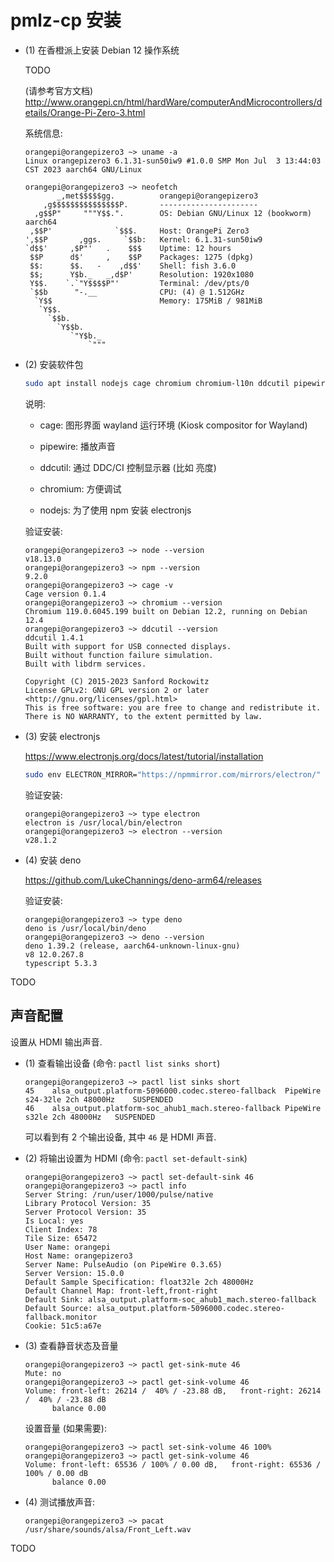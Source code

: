 # pmlz-cp 安装

- (1) 在香橙派上安装 Debian 12 操作系统

  TODO

  (请参考官方文档)
  <http://www.orangepi.cn/html/hardWare/computerAndMicrocontrollers/details/Orange-Pi-Zero-3.html>

  系统信息:

  ```
  orangepi@orangepizero3 ~> uname -a
  Linux orangepizero3 6.1.31-sun50iw9 #1.0.0 SMP Mon Jul  3 13:44:03 CST 2023 aarch64 GNU/Linux
  ```

  ```
  orangepi@orangepizero3 ~> neofetch
         _,met$$$$$gg.          orangepi@orangepizero3 
      ,g$$$$$$$$$$$$$$$P.       ---------------------- 
    ,g$$P"     """Y$$.".        OS: Debian GNU/Linux 12 (bookworm) aarch64 
   ,$$P'              `$$$.     Host: OrangePi Zero3 
  ',$$P       ,ggs.     `$$b:   Kernel: 6.1.31-sun50iw9 
  `d$$'     ,$P"'   .    $$$    Uptime: 12 hours 
   $$P      d$'     ,    $$P    Packages: 1275 (dpkg) 
   $$:      $$.   -    ,d$$'    Shell: fish 3.6.0 
   $$;      Y$b._   _,d$P'      Resolution: 1920x1080 
   Y$$.    `.`"Y$$$$P"'         Terminal: /dev/pts/0 
   `$$b      "-.__              CPU: (4) @ 1.512GHz 
    `Y$$                        Memory: 175MiB / 981MiB 
     `Y$$.
       `$$b.                                            
         `Y$$b.                                         
            `"Y$b._
                `"""
  ```

- (2) 安装软件包

  ```sh
  sudo apt install nodejs cage chromium chromium-l10n ddcutil pipewire pipewire-bin pipewire-pulse pipewire-audio wireplumber xwayland
  ```

  说明:

  - cage: 图形界面 wayland 运行环境 (Kiosk compositor for Wayland)

  - pipewire: 播放声音

  - ddcutil: 通过 DDC/CI 控制显示器 (比如 亮度)

  - chromium: 方便调试

  - nodejs: 为了使用 npm 安装 electronjs

  验证安装:

  ```
  orangepi@orangepizero3 ~> node --version
  v18.13.0
  orangepi@orangepizero3 ~> npm --version
  9.2.0
  orangepi@orangepizero3 ~> cage -v
  Cage version 0.1.4
  orangepi@orangepizero3 ~> chromium --version
  Chromium 119.0.6045.199 built on Debian 12.2, running on Debian 12.4
  orangepi@orangepizero3 ~> ddcutil --version
  ddcutil 1.4.1
  Built with support for USB connected displays.
  Built without function failure simulation.
  Built with libdrm services.

  Copyright (C) 2015-2023 Sanford Rockowitz
  License GPLv2: GNU GPL version 2 or later <http://gnu.org/licenses/gpl.html>
  This is free software: you are free to change and redistribute it.
  There is NO WARRANTY, to the extent permitted by law.
  ```

- (3) 安装 electronjs

  <https://www.electronjs.org/docs/latest/tutorial/installation>

  ```sh
  sudo env ELECTRON_MIRROR="https://npmmirror.com/mirrors/electron/" npm install -g electron
  ```

  验证安装:

  ```
  orangepi@orangepizero3 ~> type electron
  electron is /usr/local/bin/electron
  orangepi@orangepizero3 ~> electron --version
  v28.1.2
  ```

- (4) 安装 deno

  <https://github.com/LukeChannings/deno-arm64/releases>

  验证安装:

  ```
  orangepi@orangepizero3 ~> type deno
  deno is /usr/local/bin/deno
  orangepi@orangepizero3 ~> deno --version
  deno 1.39.2 (release, aarch64-unknown-linux-gnu)
  v8 12.0.267.8
  typescript 5.3.3
  ```

TODO

## 声音配置

设置从 HDMI 输出声音.

- (1) 查看输出设备 (命令: `pactl list sinks short`)

  ```
  orangepi@orangepizero3 ~> pactl list sinks short
  45	alsa_output.platform-5096000.codec.stereo-fallback	PipeWire	s24-32le 2ch 48000Hz	SUSPENDED
  46	alsa_output.platform-soc_ahub1_mach.stereo-fallback	PipeWire	s32le 2ch 48000Hz	SUSPENDED
  ```

  可以看到有 2 个输出设备, 其中 `46` 是 HDMI 声音.

- (2) 将输出设置为 HDMI (命令: `pactl set-default-sink`)

  ```
  orangepi@orangepizero3 ~> pactl set-default-sink 46
  orangepi@orangepizero3 ~> pactl info
  Server String: /run/user/1000/pulse/native
  Library Protocol Version: 35
  Server Protocol Version: 35
  Is Local: yes
  Client Index: 78
  Tile Size: 65472
  User Name: orangepi
  Host Name: orangepizero3
  Server Name: PulseAudio (on PipeWire 0.3.65)
  Server Version: 15.0.0
  Default Sample Specification: float32le 2ch 48000Hz
  Default Channel Map: front-left,front-right
  Default Sink: alsa_output.platform-soc_ahub1_mach.stereo-fallback
  Default Source: alsa_output.platform-5096000.codec.stereo-fallback.monitor
  Cookie: 51c5:a67e
  ```

- (3) 查看静音状态及音量

  ```
  orangepi@orangepizero3 ~> pactl get-sink-mute 46
  Mute: no
  orangepi@orangepizero3 ~> pactl get-sink-volume 46
  Volume: front-left: 26214 /  40% / -23.88 dB,   front-right: 26214 /  40% / -23.88 dB
        balance 0.00
  ```

  设置音量 (如果需要):

  ```
  orangepi@orangepizero3 ~> pactl set-sink-volume 46 100%
  orangepi@orangepizero3 ~> pactl get-sink-volume 46
  Volume: front-left: 65536 / 100% / 0.00 dB,   front-right: 65536 / 100% / 0.00 dB
        balance 0.00
  ```

- (4) 测试播放声音:

  ```
  orangepi@orangepizero3 ~> pacat /usr/share/sounds/alsa/Front_Left.wav
  ```

TODO
